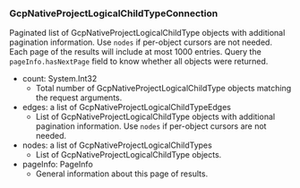 ### GcpNativeProjectLogicalChildTypeConnection
Paginated list of GcpNativeProjectLogicalChildType objects with additional pagination information. Use `nodes` if per-object cursors are not needed. Each page of the results will include at most 1000 entries. Query the `pageInfo.hasNextPage` field to know whether all objects were returned.

- count: System.Int32
  - Total number of GcpNativeProjectLogicalChildType objects matching the request arguments.
- edges: a list of GcpNativeProjectLogicalChildTypeEdges
  - List of GcpNativeProjectLogicalChildType objects with additional pagination information. Use `nodes` if per-object cursors are not needed.
- nodes: a list of GcpNativeProjectLogicalChildTypes
  - List of GcpNativeProjectLogicalChildType objects.
- pageInfo: PageInfo
  - General information about this page of results.
